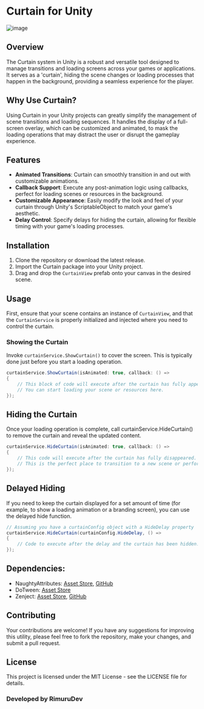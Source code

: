 # Curtain for Unity

![image](https://github.com/RimuruDev/Unity-Curtain/assets/85500556/d72dde3a-34f5-4dd6-be83-a23961b0eeff)

## Overview

The Curtain system in Unity is a robust and versatile tool designed to manage transitions and loading screens across
your games or applications. It serves as a 'curtain', hiding the scene changes or loading processes that happen in the
background, providing a seamless experience for the player.

## Why Use Curtain?

Using Curtain in your Unity projects can greatly simplify the management of scene transitions and loading sequences. It
handles the display of a full-screen overlay, which can be customized and animated, to mask the loading operations that
may distract the user or disrupt the gameplay experience.

## Features

- **Animated Transitions**: Curtain can smoothly transition in and out with customizable animations.
- **Callback Support**: Execute any post-animation logic using callbacks, perfect for loading scenes or resources in the
  background.
- **Customizable Appearance**: Easily modify the look and feel of your curtain through Unity's ScriptableObject to match
  your game's aesthetic.
- **Delay Control**: Specify delays for hiding the curtain, allowing for flexible timing with your game's loading
  processes.

## Installation

1. Clone the repository or download the latest release.
2. Import the Curtain package into your Unity project.
3. Drag and drop the `CurtainView` prefab onto your canvas in the desired scene.

## Usage

First, ensure that your scene contains an instance of `CurtainView`, and that the `CurtainService` is properly
initialized and injected where you need to control the curtain.

### Showing the Curtain

Invoke `curtainService.ShowCurtain()` to cover the screen. This is typically done just before you start a loading
operation.

```csharp
curtainService.ShowCurtain(isAnimated: true, callback: () =>
{
    // This block of code will execute after the curtain has fully appeared.
    // You can start loading your scene or resources here.
});
```

## Hiding the Curtain

Once your loading operation is complete, call curtainService.HideCurtain() to remove the curtain and reveal the updated
content.

```csharp
curtainService.HideCurtain(isAnimated: true, callback: () =>
{
    // This code will execute after the curtain has fully disappeared.
    // This is the perfect place to transition to a new scene or perform other post-loading operations.
});
```

## Delayed Hiding

If you need to keep the curtain displayed for a set amount of time (for example, to show a loading animation or a
branding screen), you can use the delayed hide function.

```csharp
// Assuming you have a curtainConfig object with a HideDelay property
curtainService.HideCurtain(curtainConfig.HideDelay, () =>
{
    // Code to execute after the delay and the curtain has been hidden.
});
```

## Dependencies:

- NaughtyAttributes: [Asset Store](https://assetstore.unity.com/packages/tools/utilities/naughtyattributes-129996), [GitHub](https://assetstore.unity.com/packages/tools/utilities/naughtyattributes-129996)
- DoTween: [Asset Store](https://assetstore.unity.com/packages/tools/animation/dotween-hotween-v2-27676)
- Zenject: [Asset Store](https://assetstore.unity.com/packages/tools/utilities/extenject-dependency-injection-ioc-157735), [GitHub](https://github.com/modesttree/Zenject)

## Contributing

Your contributions are welcome! If you have any suggestions for improving this utility, please feel free to fork the
repository, make your changes, and submit a pull request.

## License

This project is licensed under the MIT License - see the LICENSE file for details.

### Developed by RimuruDev